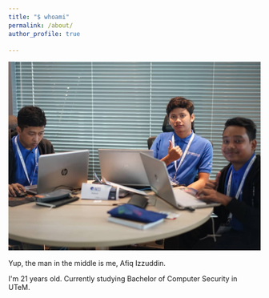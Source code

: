 ```yaml
---
title: "$ whoami"
permalink: /about/
author_profile: true

---
```


![alt text](https://github.com/afiqizzuddinz/afiqizzuddinz.github.io/blob/master/assets/fb.jpg "cak")

Yup, the man in the middle is me, Afiq Izzuddin. 

I'm 21 years old. 
Currently studying Bachelor of Computer Security in UTeM.

